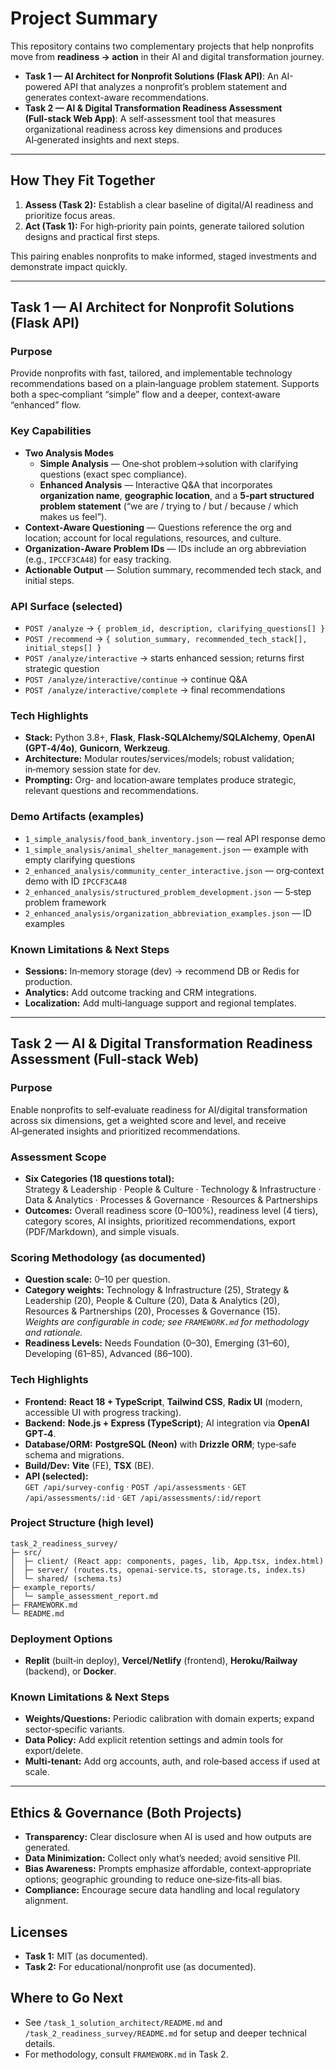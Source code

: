 # Project Summary

This repository contains two complementary projects that help nonprofits move from **readiness → action** in their AI and digital transformation journey.

- **Task 1 — AI Architect for Nonprofit Solutions (Flask API)**: An AI-powered API that analyzes a nonprofit’s problem statement and generates context-aware recommendations.
- **Task 2 — AI & Digital Transformation Readiness Assessment (Full‑stack Web App)**: A self‑assessment tool that measures organizational readiness across key dimensions and produces AI‑generated insights and next steps.

---

## How They Fit Together

1. **Assess (Task 2):** Establish a clear baseline of digital/AI readiness and prioritize focus areas.
2. **Act (Task 1):** For high‑priority pain points, generate tailored solution designs and practical first steps.

This pairing enables nonprofits to make informed, staged investments and demonstrate impact quickly.

---

## Task 1 — AI Architect for Nonprofit Solutions (Flask API)

### Purpose
Provide nonprofits with fast, tailored, and implementable technology recommendations based on a plain‑language problem statement. Supports both a spec‑compliant “simple” flow and a deeper, context‑aware “enhanced” flow.

### Key Capabilities
- **Two Analysis Modes**
  - **Simple Analysis** — One‑shot problem→solution with clarifying questions (exact spec compliance).
  - **Enhanced Analysis** — Interactive Q&A that incorporates **organization name**, **geographic location**, and a **5‑part structured problem statement** (“we are / trying to / but / because / which makes us feel”).  
- **Context‑Aware Questioning** — Questions reference the org and location; account for local regulations, resources, and culture.
- **Organization‑Aware Problem IDs** — IDs include an org abbreviation (e.g., `IPCCF3CA48`) for easy tracking.
- **Actionable Output** — Solution summary, recommended tech stack, and initial steps.

### API Surface (selected)
- `POST /analyze` → `{ problem_id, description, clarifying_questions[] }`
- `POST /recommend` → `{ solution_summary, recommended_tech_stack[], initial_steps[] }`
- `POST /analyze/interactive` → starts enhanced session; returns first strategic question
- `POST /analyze/interactive/continue` → continue Q&A
- `POST /analyze/interactive/complete` → final recommendations

### Tech Highlights
- **Stack:** Python 3.8+, **Flask**, **Flask‑SQLAlchemy/SQLAlchemy**, **OpenAI (GPT‑4/4o)**, **Gunicorn**, **Werkzeug**.
- **Architecture:** Modular routes/services/models; robust validation; in‑memory session state for dev.
- **Prompting:** Org‑ and location‑aware templates produce strategic, relevant questions and recommendations.

### Demo Artifacts (examples)
- `1_simple_analysis/food_bank_inventory.json` — real API response demo
- `1_simple_analysis/animal_shelter_management.json` — example with empty clarifying questions
- `2_enhanced_analysis/community_center_interactive.json` — org‑context demo with ID `IPCCF3CA48`
- `2_enhanced_analysis/structured_problem_development.json` — 5‑step problem framework
- `2_enhanced_analysis/organization_abbreviation_examples.json` — ID examples

### Known Limitations & Next Steps
- **Sessions:** In‑memory storage (dev) → recommend DB or Redis for production.
- **Analytics:** Add outcome tracking and CRM integrations.
- **Localization:** Add multi‑language support and regional templates.

---

## Task 2 — AI & Digital Transformation Readiness Assessment (Full‑stack Web)

### Purpose
Enable nonprofits to self‑evaluate readiness for AI/digital transformation across six dimensions, get a weighted score and level, and receive AI‑generated insights and prioritized recommendations.

### Assessment Scope
- **Six Categories (18 questions total):**  
  Strategy & Leadership · People & Culture · Technology & Infrastructure · Data & Analytics · Processes & Governance · Resources & Partnerships
- **Outcomes:** Overall readiness score (0–100%), readiness level (4 tiers), category scores, AI insights, prioritized recommendations, export (PDF/Markdown), and simple visuals.

### Scoring Methodology (as documented)
- **Question scale:** 0–10 per question.
- **Category weights:** Technology & Infrastructure (25), Strategy & Leadership (20), People & Culture (20), Data & Analytics (20), Resources & Partnerships (20), Processes & Governance (15).  
  *Weights are configurable in code; see `FRAMEWORK.md` for methodology and rationale.*
- **Readiness Levels:** Needs Foundation (0–30), Emerging (31–60), Developing (61–85), Advanced (86–100).

### Tech Highlights
- **Frontend:** **React 18 + TypeScript**, **Tailwind CSS**, **Radix UI** (modern, accessible UI with progress tracking).
- **Backend:** **Node.js + Express (TypeScript)**; AI integration via **OpenAI GPT‑4**.
- **Database/ORM:** **PostgreSQL (Neon)** with **Drizzle ORM**; type‑safe schema and migrations.
- **Build/Dev:** **Vite** (FE), **TSX** (BE).  
- **API (selected):**  
  `GET /api/survey-config` · `POST /api/assessments` · `GET /api/assessments/:id` · `GET /api/assessments/:id/report`

### Project Structure (high level)
```
task_2_readiness_survey/
├─ src/
│  ├─ client/ (React app: components, pages, lib, App.tsx, index.html)
│  ├─ server/ (routes.ts, openai-service.ts, storage.ts, index.ts)
│  └─ shared/ (schema.ts)
├─ example_reports/
│  └─ sample_assessment_report.md
├─ FRAMEWORK.md
└─ README.md
```

### Deployment Options
- **Replit** (built‑in deploy), **Vercel/Netlify** (frontend), **Heroku/Railway** (backend), or **Docker**.

### Known Limitations & Next Steps
- **Weights/Questions:** Periodic calibration with domain experts; expand sector‑specific variants.
- **Data Policy:** Add explicit retention settings and admin tools for export/delete.
- **Multi‑tenant:** Add org accounts, auth, and role‑based access if used at scale.

---

## Ethics & Governance (Both Projects)
- **Transparency:** Clear disclosure when AI is used and how outputs are generated.
- **Data Minimization:** Collect only what’s needed; avoid sensitive PII.
- **Bias Awareness:** Prompts emphasize affordable, context‑appropriate options; geographic grounding to reduce one‑size‑fits‑all bias.
- **Compliance:** Encourage secure data handling and local regulatory alignment.

## Licenses
- **Task 1:** MIT (as documented).
- **Task 2:** For educational/nonprofit use (as documented).

## Where to Go Next
- See `/task_1_solution_architect/README.md` and `/task_2_readiness_survey/README.md` for setup and deeper technical details.
- For methodology, consult `FRAMEWORK.md` in Task 2.
